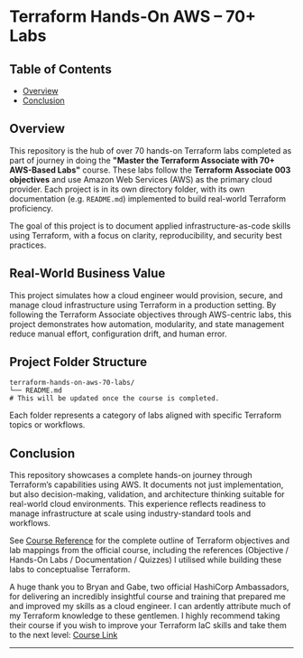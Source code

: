 # Terraform Hands-On AWS – 70+ Labs

## Table of Contents

- [Overview](#overview)
- [Conclusion](#conclusion)

## Overview

This repository is the hub of over 70 hands-on Terraform labs completed as part of journey in doing the **"Master the Terraform Associate with 70+ AWS-Based Labs"** course. These labs follow the **Terraform Associate 003 objectives** and use Amazon Web Services (AWS) as the primary cloud provider. Each project is in its own directory folder, with its own documentation (e.g. `README.md`) implemented to build real-world Terraform proficiency.

The goal of this project is to document applied infrastructure-as-code skills using Terraform, with a focus on clarity, reproducibility, and security best practices.

## Real-World Business Value

This project simulates how a cloud engineer would provision, secure, and manage cloud infrastructure using Terraform in a production setting. By following the Terraform Associate objectives through AWS-centric labs, this project demonstrates how automation, modularity, and state management reduce manual effort, configuration drift, and human error.

## Project Folder Structure

```
terraform-hands-on-aws-70-labs/
└── README.md
# This will be updated once the course is completed.
```

Each folder represents a category of labs aligned with specific Terraform topics or workflows.

## Conclusion

This repository showcases a complete hands-on journey through Terraform’s capabilities using AWS. It documents not just implementation, but also decision-making, validation, and architecture thinking suitable for real-world cloud environments. This experience reflects readiness to manage infrastructure at scale using industry-standard tools and workflows.

See [Course Reference](https://github.com/yourusername/terraform-hands-on-aws-70-labs/blob/main/course-reference.md) for the complete outline of Terraform objectives and lab mappings from the official course, including the references (Objective / Hands-On Labs / Documentation / Quizzes) I utilised while building these labs to conceptualise Terraform.

A huge thank you to Bryan and Gabe, two official HashiCorp Ambassadors, for delivering an incredibly insightful course and training that prepared me and improved my skills as a cloud engineer. I can ardently attribute much of my Terraform knowledge to these gentlemen. I highly recommend taking their course if you wish to improve your Terraform IaC skills and take them to the next level: [Course Link](https://www.udemy.com/course/terraform-hands-on-labs)

---
